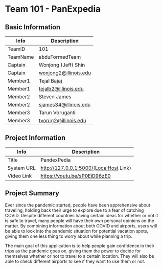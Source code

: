 # Team 101 - PanExpedia

## Basic Information

|   Info      |        Description     |
| ----------- | ---------------------- |
| TeamID      |         101      |
| TeamName    |     abduFormedTeam|
| Captain     |  Wonjong (Jeff) Shin |
| Captain     |      wonjong2@illinois.edu     |
| Member1     |  Tejal Bajaj |
| Member1     |      tejalb2@illinois.edu     |
| Member2     |   Steven James   |
| Member2     |      sjames34@illinois.edu     |
| Member3     |   Tarun Voruganti   |
| Member3     |      tvorug2@illinois.edu     |

## Project Information

|   Info      |        Description     |
| ----------- | ---------------------- |
|  Title      | PandexPedia |
| System URL  | http://127.0.0.1:5000/(LocalHost Link)|
| Video Link  | https://youtu.be/sP0EiD96zE0 |

## Project Summary
Ever since the pandemic started, people have been apprehensive about traveling, holding back their urge to explore due to a fear of catching COVID. Despite different countries having certain ideas for whether or not it is safe to travel, many people will have their own personal opinions on the matter. By combining information about both COVID and airports, users will be able to look into the pandemic situation for potential vacation spots, giving them one less thing to worry about while planning a trip. 

The main goal of this application is to help people gain confidence in their trips as the pandemic goes on, giving them the power to decide for themselves whether or not to travel to a certain location. They will also be able to check different airports to see if they want to use them or not.
